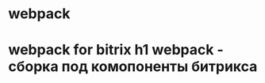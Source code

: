 # webpack
webpack for bitrix
h1 webpack - сборка под комопоненты битрикса
==============================================
